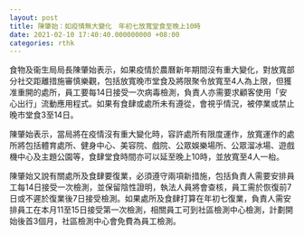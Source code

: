 ```yaml
---
layout: post
title: 陳肇始：如疫情無大變化　年初七放寬堂食至晚上10時
date: 2021-02-10 17:40:40.000000000 +08:00
categories: rthk
---
```


食物及衞生局局長陳肇始表示，如果疫情於農曆新年期間沒有重大變化，對放寬部分社交距離措施審慎樂觀，包括放寬晚市堂食及將限聚令放寬至4人為上限，但獲准重開的處所，員工要每14日接受一次病毒檢測，負責人亦需要求顧客使用「安心出行」流動應用程式。如果有食肆或處所未有遵從，會視乎情況，被停業或禁止晚市堂食3至14日。

陳肇始表示，當局將在疫情沒有重大變化時，容許處所有限度運作，放寬運作的處所將包括體育處所、健身中心、美容院、戲院、公眾娛樂場所、公眾溜冰場、遊戲機中心及主題公園等，食肆堂食時間亦可以延至晚上10時，並放寬至4人一枱。

陳肇始又說有關處所及食肆要復業，必須遵守兩項新措施，包括負責人需要安排員工每14日接受一次檢測，並保留陰性證明，執法人員將會查核，員工需於恢復前7日或不遲於復業後7日接受檢測。如果處所及食肆打算在年初七復業，負責人需安排員工在本月11至15日接受第一次檢測，相關員工可到社區檢測中心檢測，計劃開始後首3個月，社區檢測中心會免費為員工檢測。
